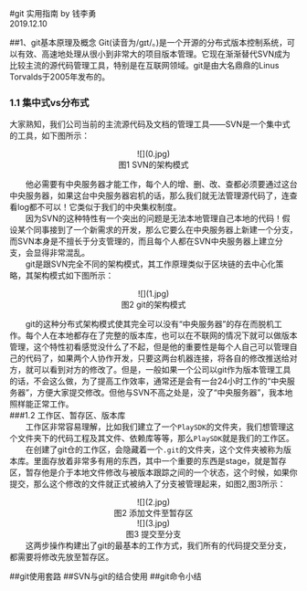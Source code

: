 #git 实用指南
by 钱李勇   
2019.12.10

##1、git基本原理及概念
Git(读音为/gɪt/。)是一个开源的分布式版本控制系统，可以有效、高速地处理从很小到非常大的项目版本管理。它现在渐渐替代SVN成为比较主流的源代码管理工具，特别是在互联网领域。git是由大名鼎鼎的Linus Torvalds于2005年发布的。
### 1.1 集中式vs分布式
大家熟知，我们公司当前的主流源代码及文档的管理工具——SVN是一个集中式的工具，如下图所示：
<center>![](0.jpg)</center>
<center>图1 SVN的架构模式</center>

&#8195;&#8195;他必需要有中央服务器才能工作，每个人的增、删、改、查都必须要通过这台中央服务器，如果这台中央服务器宕机的话，那么我们就无法管理源代码了，连查看log都不可以！它类似于我们的中央集权制度。  
&#8195;&#8195;因为SVN的这种特性有一个突出的问题是无法本地管理自己本地的代码！假设某个同事接到了一个新需求的开发，那么它要么在中央服务器上新建一个分支，而SVN本身是不擅长于分支管理的，而且每个人都在SVN中央服务器上建立分支，会显得非常混乱。  
&#8195;&#8195;git是跟SVN完全不同的架构模式，其工作原理类似于区块链的去中心化策略，其架构模式如下图所示：  
<center>![](1.jpg)</center>  
<center>图2 git的架构模式</center>  

&#8195;&#8195;git的这种分布式架构模式使其完全可以没有“中央服务器”的存在而脱机工作。每个人在本地都存在了完整的版本库，也可以在不联网的情况下就可以做版本管理，这个特性初看感觉没什么了不起，但是他的重要性是每个人自己可以管理自己的代码了，如果两个人协作开发，只要这两台机器连接，将各自的修改推送给对方，就可以看到对方的修改了。但是，一般如果一个公司以git作为版本管理工具的话，不会这么做，为了提高工作效率，通常还是会有一台24小时工作的“中央服务器”，方便大家提交修改。但他与SVN不高之处是，没了“中央服务器”，我本地照样能正常工作。  
###1.2 工作区、暂存区、版本库  
&#8195;&#8195;工作区非常容易理解，比如我们建立了一个`PlaySDK`的文件夹，我们想管理这个文件夹下的代码工程及其文件、依赖库等等，那么`PlaySDK`就是我们的工作区。  
&#8195;&#8195;在创建了git仓的工作区，会隐藏着一个`.git`的文件夹，这个文件夹被称为版本库。里面存放着非常多有用的东西，其中一个重要的东西是stage，就是暂存区，暂存他是介于本地文件修改与被版本跟踪之间的一个状态，这个时候，如果你提交，那么这个修改的文件就正式被纳入了分支被管理起来，如图2,图3所示：    
<center>![](2.jpg)</center>    
<center>图2 添加文件至暂存区</center>    

<center>![](3.jpg)</center>    
<center>图3 提交至分支</center>  
&#8195;&#8195;这两步操作构建出了git的最基本的工作方式，我们所有的代码提交至分支，都需要将修改先放至暂存区。

##git使用套路
##SVN与git的结合使用
##git命令小结